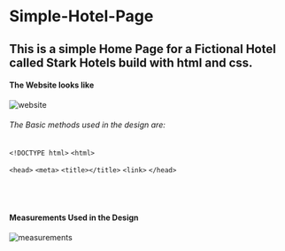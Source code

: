 # Simple-Hotel-Page
## This is a simple Home Page for a Fictional Hotel called Stark Hotels build with html and css.

#### The Website looks like
![website](https://user-images.githubusercontent.com/79846829/127953241-29686794-d9d3-4f6f-899c-30e4a6c4704d.png)

###### The Basic methods used in the design are:
`<!DOCTYPE html>`
`<html>`
<!-------------------  Head tags ----------------------------------->
`<head>`
  `<meta>`
  `<title></title>`
  `<link>`
`</head>`
<!------------X-------  Head tags ---------X-------------------------->

<!--------------------  Body tags ------------------------------------>
<body>
  <header>
    <img></img>
  </header>
  
  <nav>
    <a></a>
  </nav>
  
  <main>
    <h1></h1>
    <p></p>
    <a></a>
  </main>
  
  <footer>
    <p></p>
  </footer>
</body>
<!------------X-------  Body tags ---------X-------------------------->
</html>

#### Measurements Used in the Design
![measurements](https://user-images.githubusercontent.com/79846829/127953834-92633952-e8c2-4e3b-b1c7-89c145b7fac6.jpg)

